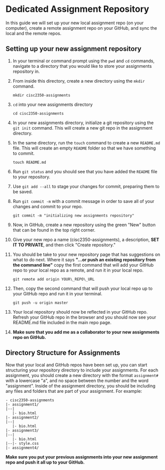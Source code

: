 # Dedicated Assignment Repository
In this guide we will set up your new local assignment repo (on your computer), create a remote assignment repo on your GitHub, and sync the local and the remote repos.

## Setting up your new assignment repository
1.  In your terminal or command prompt using the `pwd` and `cd` commands, navigate to a directory that you would like to store your assignments repository in.
2.  From inside this directory, create a new directory using the `mkdir` command.
	
	```
	mkdir cisc2350-assignments
	```
3. `cd` into your new assignments directory

	```
	cd cisc2350-assignments
	```
4. In your new assignments directory, initialize a git repository using the `git init` command.  This will create a new git repo in the assignment directory.
5. In the same directory, run the `touch` command to create a new `README.md` file.  This will create an empty `README` folder so that we have something to commit.
	
	```
	touch README.md
	```
6. Run `git status` and you should see that you have added the `README` file to your repository.
7. Use `git add --all` to stage your changes for commit, preparing them to be saved.
7. Run `git commit -m` with a commit message in order to save all of your changes and commit to your repo.

	```
	git commit -m "initializing new assignments repository"
	```
8. Now, in GitHub, create a new repository using the green "New" button that can be found in the top right corner.
9. Give your new repo a name (cisc2350-assignments), a description, **SET IT TO PRIVATE**, and then click "Create repository."
10. You should be take to your new repository page that has suggestions on what to do next.  Where it says **"...or push an existing repository from the command line"** copy the first command that will add your GitHub repo to your local repo as a remote, and run it in your local repo.

	```
	git remote add origin YOUR\_REPO\_URL
	```
11. Then, copy the second command that will push your local repo up to your GitHub repo and run it in your terminal.
	
	```
	git push -u origin master
	```
12. Your local repository should now be reflected in your GitHub repo.  Refresh your GitHub repo in the browser and you should now see your README.md file included in the main repo page.
13. **Make sure that you add me as a collaborator to your new assignments repo on GitHub.**

## Directory Structure for Assignments
Now that your local and GitHub repos have been set up, you can start structuring your repository directory to include your assignments.  For each assignment, you should create a new directory with the format `assignment#` with a lowercase "a", and no space between the number and the word "assignment".  Inside of the assignment directory, you should be including any files and folders that are part of your assignment.  For example:

```
- cisc2350-assignments
|- assignment1/
|--|
   |- bio.html 
|- assignment2/
|--|
   |- bio.html
|- assignment3/
|--|
   |- bio.html
|--|- style.css
|- assignment4/
```

**Make sure you put your previous assignments into your new assignment repo and push it all up to your GitHub.**
